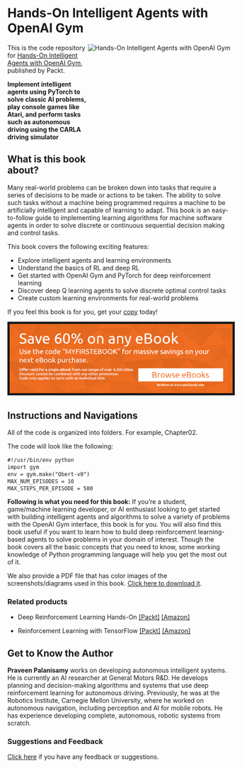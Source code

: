 # Hands-On Intelligent Agents with OpenAI Gym

<a href="https://www.packtpub.com/big-data-and-business-intelligence/hands-intelligent-agents-openai-gym?utm_source=github&utm_medium=repository&utm_campaign=9781788836579 "><img src="https://d255esdrn735hr.cloudfront.net/sites/default/files/imagecache/ppv4_main_book_cover/B09513.png" alt="Hands-On Intelligent Agents with OpenAI Gym" height="256px" align="right"></a>

This is the code repository for [Hands-On Intelligent Agents with OpenAI Gym](https://www.packtpub.com/big-data-and-business-intelligence/hands-intelligent-agents-openai-gym?utm_source=github&utm_medium=repository&utm_campaign=9781788836579), published by Packt.

**Implement intelligent agents using PyTorch to solve classic AI problems, play console games like Atari, and perform tasks such as autonomous driving using the CARLA driving simulator**

## What is this book about?
Many real-world problems can be broken down into tasks that require a series of decisions to be made or actions to be taken. The ability to solve such tasks without a machine being programmed requires a machine to be artificially intelligent and capable of learning to adapt. This book is an easy-to-follow guide to implementing learning algorithms for machine software agents in order to solve discrete or continuous sequential decision making and control tasks.

This book covers the following exciting features:
* Explore intelligent agents and learning environments 
* Understand the basics of RL and deep RL 
* Get started with OpenAI Gym and PyTorch for deep reinforcement learning 
* Discover deep Q learning agents to solve discrete optimal control tasks 
* Create custom learning environments for real-world problems 

If you feel this book is for you, get your [copy](https://www.amazon.com/dp/1-788-83657-X) today!

<a href="https://www.packtpub.com/?utm_source=github&utm_medium=banner&utm_campaign=GitHubBanner"><img src="https://raw.githubusercontent.com/PacktPublishing/GitHub/master/GitHub.png" 
alt="https://www.packtpub.com/" border="5" /></a>

## Instructions and Navigations
All of the code is organized into folders. For example, Chapter02.

The code will look like the following:
```
#!/usr/bin/env python
import gym
env = gym.make("Qbert-v0")
MAX_NUM_EPISODES = 10
MAX_STEPS_PER_EPISODE = 500
```

**Following is what you need for this book:**
If you’re a student, game/machine learning developer, or AI enthusiast looking to get started with building intelligent agents and algorithms to solve a variety of problems with the OpenAI Gym interface, this book is for you. You will also find this book useful if you want to learn how to build deep reinforcement learning-based agents to solve problems in your domain of interest. Though the book covers all the basic concepts that you need to know, some working knowledge of Python programming language will help you get the most out of it.

We also provide a PDF file that has color images of the screenshots/diagrams used in this book. [Click here to download it](https://www.packtpub.com/sites/default/files/downloads/HandsOnIntelligentAgentswithOpenAIGym_ColorImages.pdf).

### Related products
* Deep Reinforcement Learning Hands-On [[Packt]](https://www.packtpub.com/big-data-and-business-intelligence/deep-reinforcement-learning-hands?utm_source=github&utm_medium=repository&utm_campaign=9781788834247) [[Amazon]](https://www.amazon.com/dp/1-788-83424-0)

* Reinforcement Learning with TensorFlow [[Packt]](https://www.packtpub.com/big-data-and-business-intelligence/reinforcement-learning-tensorflow?utm_source=github&utm_medium=repository&utm_campaign=9781788835725) [[Amazon]](https://www.amazon.com/dp/1-788-83572-7)

## Get to Know the Author
**Praveen Palanisamy**
works on developing autonomous intelligent systems. He is currently an AI researcher at General Motors R&D. He develops planning and decision-making algorithms and systems that use deep reinforcement learning for autonomous driving. Previously, he was at the Robotics Institute, Carnegie Mellon University, where he worked on autonomous navigation, including perception and AI for mobile robots. He has experience developing complete, autonomous, robotic systems from scratch.

### Suggestions and Feedback
[Click here](https://docs.google.com/forms/d/e/1FAIpQLSdy7dATC6QmEL81FIUuymZ0Wy9vH1jHkvpY57OiMeKGqib_Ow/viewform) if you have any feedback or suggestions.



